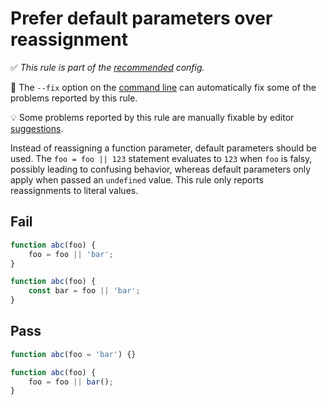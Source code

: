 # Prefer default parameters over reassignment

✅ *This rule is part of the [recommended](https://github.com/sindresorhus/eslint-plugin-unicorn#recommended-config) config.*

🔧 The `--fix` option on the [command line](https://eslint.org/docs/user-guide/command-line-interface#fixing-problems) can automatically fix some of the problems reported by this rule.

💡 Some problems reported by this rule are manually fixable by editor [suggestions](https://eslint.org/docs/developer-guide/working-with-rules#providing-suggestions).

Instead of reassigning a function parameter, default parameters should be used. The `foo = foo || 123` statement evaluates to `123` when `foo` is falsy, possibly leading to confusing behavior, whereas default parameters only apply when passed an `undefined` value. This rule only reports reassignments to literal values.

## Fail

```js
function abc(foo) {
	foo = foo || 'bar';
}
```

```js
function abc(foo) {
	const bar = foo || 'bar';
}
```

## Pass

```js
function abc(foo = 'bar') {}
```

```js
function abc(foo) {
	foo = foo || bar();
}
```
